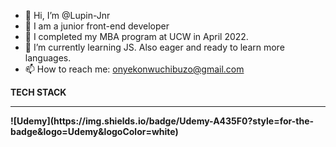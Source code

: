- 👋 Hi, I’m @Lupin-Jnr
- 👀 I am a junior front-end developer
- 🌱 I completed my MBA program at UCW in April 2022.
- 💞️ I’m currently learning JS. Also eager and ready to learn more languages.
- 📫 How to reach me: onyekonwuchibuzo@gmail.com

<!---
Lupin-Jnr/Lupin-Jnr is a ✨ special ✨ repository because its `README.md` (this file) appears on your GitHub profile.
You can click the Preview link to take a look at your changes.
--->

<strong>TECH STACK<strong/>
<hr>
![Udemy](https://img.shields.io/badge/Udemy-A435F0?style=for-the-badge&logo=Udemy&logoColor=white)

